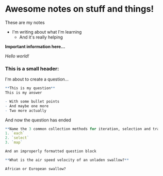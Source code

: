 # Awesome notes on stuff and things!

These are my notes

- I'm writing about what I'm learning
  - And it's really helping

**Important information here...**

_Hello world!_

### This is a small header:

I'm about to create a question...

```q
**This is my question**
This is my answer

- With some bullet points
- And maybe one more
- Two more actually
```

And now the question has ended

```q
**Name the 3 common collection methods for iteration, selection and transformation.**
1. `each`
2. `select`
3. `map`
```

```q
And an improperly formatted question block
```

```q
**What is the air speed velocity of an unladen swallow?**

African or European swallow?
```